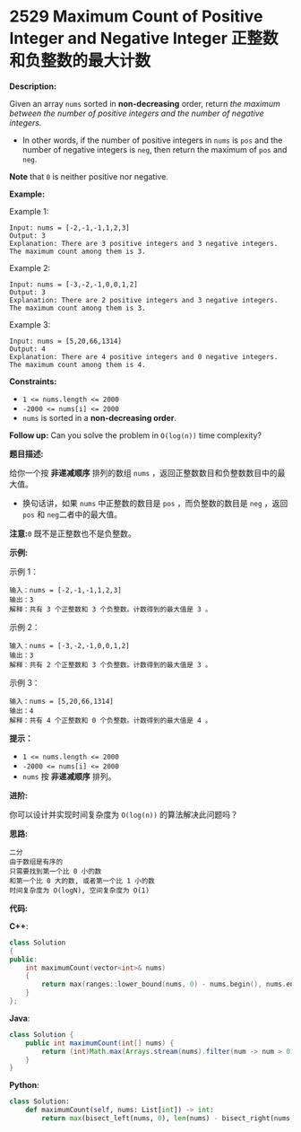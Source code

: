 # 2529 Maximum Count of Positive Integer and Negative Integer 正整数和负整数的最大计数

__Description:__

Given an array `nums` sorted in __non-decreasing__ order, return _the maximum between the number of positive integers and the number of negative integers._

- In other words, if the number of positive integers in `nums` is `pos` and the number of negative integers is `neg`, then return the maximum of `pos` and `neg`.

__Note__ that `0` is neither positive nor negative.

__Example:__

Example 1:

```text
Input: nums = [-2,-1,-1,1,2,3]
Output: 3
Explanation: There are 3 positive integers and 3 negative integers. The maximum count among them is 3.
```

Example 2:

```text
Input: nums = [-3,-2,-1,0,0,1,2]
Output: 3
Explanation: There are 2 positive integers and 3 negative integers. The maximum count among them is 3.
```

Example 3:

```text
Input: nums = [5,20,66,1314]
Output: 4
Explanation: There are 4 positive integers and 0 negative integers. The maximum count among them is 4.
```

__Constraints:__

- `1 <= nums.length <= 2000`
- `-2000 <= nums[i] <= 2000`
- `nums` is sorted in a __non-decreasing order__.

__Follow up:__ Can you solve the problem in `O(log(n))` time complexity?

__题目描述:__

给你一个按 __非递减顺序__ 排列的数组 `nums` ，返回正整数数目和负整数数目中的最大值。

- 换句话讲，如果 `nums` 中正整数的数目是 `pos` ，而负整数的数目是 `neg` ，返回 `pos` 和 `neg`二者中的最大值。

__注意:__`0` 既不是正整数也不是负整数。

__示例:__

示例 1：

```text
输入：nums = [-2,-1,-1,1,2,3]
输出：3
解释：共有 3 个正整数和 3 个负整数。计数得到的最大值是 3 。
```

示例 2：

```text
输入：nums = [-3,-2,-1,0,0,1,2]
输出：3
解释：共有 2 个正整数和 3 个负整数。计数得到的最大值是 3 。
```

示例 3：

```text
输入：nums = [5,20,66,1314]
输出：4
解释：共有 4 个正整数和 0 个负整数。计数得到的最大值是 4 。
```

__提示：__

- `1 <= nums.length <= 2000`
- `-2000 <= nums[i] <= 2000`
- `nums` 按 __非递减顺序__ 排列。

__进阶:__

你可以设计并实现时间复杂度为 `O(log(n))` 的算法解决此问题吗？

__思路:__

```text
二分
由于数组是有序的
只需要找到第一个比 0 小的数
和第一个比 0 大的数, 或者第一个比 1 小的数
时间复杂度为 O(logN), 空间复杂度为 O(1)
```

__代码:__

__C++__:

```C++
class Solution 
{
public:
    int maximumCount(vector<int>& nums) 
    {
        return max(ranges::lower_bound(nums, 0) - nums.begin(), nums.end() - ranges::upper_bound(nums, 0));
    }
};
```

__Java__:

```Java
class Solution {
    public int maximumCount(int[] nums) {
        return (int)Math.max(Arrays.stream(nums).filter(num -> num > 0).count(), Arrays.stream(nums).filter(num -> num < 0).count());
    }
}
```

__Python__:

```Python
class Solution:
    def maximumCount(self, nums: List[int]) -> int:
        return max(bisect_left(nums, 0), len(nums) - bisect_right(nums, 0))
```
